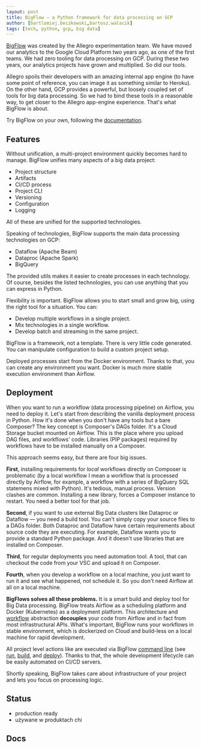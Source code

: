```yaml
---
layout: post
title: BigFlow — a Python framework for data processing on GCP
author: [bartlomiej.beczkowski,bartosz.walacik]
tags: [tech, python, gcp, big data]
---
```


[BigFlow](https://github.com/allegro/bigflow) was created by the Allegro experimentation team. We have moved our analytics to the Google Cloud Platform
two years ago, as one of the first teams. We had zero tooling for data processing on GCP. During these
two years, our analytics projects have grown and multiplied. So did our tools.

Allegro spoils their developers with an amazing internal app engine (to have some point of reference, you can image it as
something similar to Heroku). On the other hand, GCP provides a powerful, but loosely coupled set of tools for big data processing.
So we had to bind these tools in a reasonable way, to get closer to the Allegro app-engine experience. That's what BigFlow is
about.

Try BigFlow on your own, following the [documentation](https://github.com/allegro/bigflow#documentation).

## Features

Without unification, a multi-project environment quickly becomes hard to manage. BigFlow unifies many aspects of a big
data project:

* Project structure
* Artifacts
* CI/CD process
* Project CLI
* Versioning
* Configuration
* Logging

All of these are unified for the supported technologies.

Speaking of technologies, BigFlow supports the main data processing technologies on GCP:

* Dataflow (Apache Beam)
* Dataproc (Apache Spark)
* BigQuery

The provided utils makes it easier to create processes in each technology. Of course, besides the listed technologies,
you can use anything that you can express in Python.

Flexibility is important. BigFlow allows you to start small and grow big, using the right tool for a situation. You can:

* Develop multiple workflows in a single project.
* Mix technologies in a single workflow.
* Develop batch and streaming in the same project.

BigFlow is a framework, not a template. There is very little code generated. You can manipulate configuration to
build a custom project setup.

Deployed processes start from the Docker environment. Thanks to that, you can create any environment you want. Docker
is much more stable execution environment than Airflow.
## Deployment

When you want to run a workflow (data processing pipeline)
on Airflow, you need to deploy it.
Let's start from describing the vanilla deployment process in Python.
How it's done when you don't have any tools but a bare Composer?
The key concept is Composer's DAGs folder.
It's a Cloud Storage bucket mounted on Airflow.
This is the place where you upload DAG files, and workflows' code.
Libraries (PIP packages) required by workflows have to be installed
manually on a Composer.

This approach seems easy, but there are four big issues.

**First**, installing requirements for *local* workflows directly on Composer is problematic
(by a local workflow I mean a workflow that is processed directly by Airflow,
for example, a workflow with a series of BigQuery SQL statemens mixed with Python).
It's tedious, manual process. Version clashes are common.
Installing a new library, forces a Composer instance to restart.
You need a better tool for that job.

**Second**, if you want to use external Big Data clusters like Dataproc or Dataflow &mdash;
you need a build tool. You can't simply copy your source files to a DAGs folder.
Both Dataproc and Dataflow have certain requirements about source code they are executing.
For example, Dataflow wants you to provide a standard Python package.
And it doesn't use libraries that are installed on Composer.

**Third**, for regular deployments you need automation tool.
A tool, that can checkout the code from your VSC and upload it on Composer.

**Fourth**, when you develop a workflow on a local machine,
you just want to run it and see what happened, not schedule it.
So you don't need Airflow at all on a local machine.

**BigFlows solves all these problems.**
It is a smart build and deploy tool for Big Data processing.
BigFlow treats Airflow as a scheduling platform and Docker (Kubernetes)
as a deployment platform. This architecture
and [workflow](https://github.com/allegro/bigflow/blob/master/docs/workflow-and-job.md) abstraction **decouples** your code from Airflow and
in fact from most infrastructural APIs.
What's important, BigFlow runs your workflows in stable environment,
which is dockerized on Cloud and build-less on a local machine for rapid development.

All project level actions like are executed via BigFlow [command line](https://github.com/allegro/bigflow/blob/master/docs/cli.md)
(see
[run](https://github.com/allegro/bigflow/blob/master/docs/cli.md#running-workflows),
[build](https://github.com/allegro/bigflow/blob/master/docs/cli.md#building-airflow-dags), and
[deploy](https://github.com/allegro/bigflow/blob/master/docs/cli.md#deploying-to-gcp)).
Thanks to that, the whole development lifecycle can be easily automated on CI/CD servers.

Shortly speaking, BigFlow takes care about
infrastructure of your project and lets you focus on processing logic.

## Status

* production ready
* używane w produktach chi

## Docs



